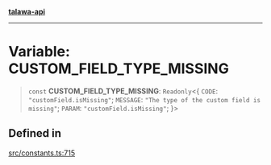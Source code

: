 [**talawa-api**](../../README.md)

***

# Variable: CUSTOM\_FIELD\_TYPE\_MISSING

> `const` **CUSTOM\_FIELD\_TYPE\_MISSING**: `Readonly`\<\{ `CODE`: `"customField.isMissing"`; `MESSAGE`: `"The type of the custom field is missing"`; `PARAM`: `"customField.isMissing"`; \}\>

## Defined in

[src/constants.ts:715](https://github.com/Suyash878/talawa-api/blob/095e6964ce2a06c1c30d1acf81b6162203f1db91/src/constants.ts#L715)
